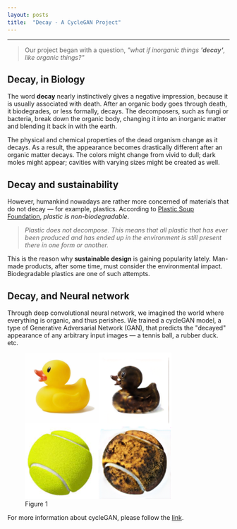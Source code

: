```yaml
---
layout: posts
title:  "Decay - A CycleGAN Project"
---
```


---
> Our project began with a question, *"what if inorganic things **'decay'**, like organic things?"*

## Decay, in Biology
The word **decay** nearly instinctively gives a negative impression, because it is usually associated with death. After an organic body goes through death, it biodegrades, or less formally, decays. The decomposers, such as fungi or bacteria, break down the organic body, changing it into an inorganic matter and blending it back in with the earth.

The physical and chemical properties of the dead organism change as it decays. As a result, the appearance becomes drastically different after an organic matter decays. The colors might change from vivid to dull; dark moles might appear; cavities with varying sizes might be created as well.

## Decay and sustainability
However, humankind nowadays are rather more concerned of materials that do not decay — for example, plastics. According to [Plastic Soup Foundation](https://www.plasticsoupfoundation.org/en/plastic-problem/plastic-environment/plastic-production-decomposition/), *plastic is non-biodegradable*.

> *Plastic does not decompose. This means that all plastic that has ever been produced and has ended up in the environment is still present there in one form or another.*

This is the reason why **sustainable design** is gaining popularity lately. Man-made products, after some time, must consider the environmental impact.  Biodegradable plastics are one of such attempts.

## Decay, and Neural network
Through deep convolutional neural network, we imagined the world where everything is organic, and thus perishes. We trained a cycleGAN model, a type of Generative Adversarial Network (GAN), that predicts the "decayed" appearance of any arbitrary input images — a tennis ball, a rubber duck. etc.

<figure>
  <img src="/assets/images/2021-02-01-Decay/Decay.png" alt="this is a placeholder image">
  <figcaption>Figure 1</figcaption>
</figure>
<!-- ![Figure 1](/assets/images/2021-02-01-Decay/Decay.png)
*caption* -->

For more information about cycleGAN, please follow the [link](lol).